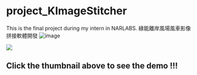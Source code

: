 # project_KImageStitcher

This is the final project during my intern in NARLABS.
綠能離岸風場風車影像拼接軟體開發
![image](https://user-images.githubusercontent.com/56266480/123507100-42441d80-d69a-11eb-8119-1993c80cfb6a.png)

[![](http://img.youtube.com/vi/j_EHUdDQC_0/0.jpg)](https://youtu.be/T7IbXWcYvMU"")
## Click the thumbnail above to see the demo !!!

